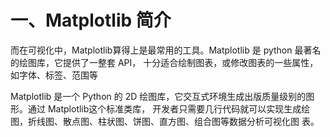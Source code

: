 # 一、Matplotlib 简介

而在可视化中，Matplotlib算得上是最常用的工具。Matplotlib 是 python 最著名的绘图库，它提供了一整套 API， 十分适合绘制图表，或修改图表的一些属性，如字体、标签、范围等

Matplotlib 是一个 Python 的 2D 绘图库，它交互式环境生成出版质量级别的图形。通过 Matplotlib这个标准类库， 开发者只需要几行代码就可以实现生成绘图，折线图、散点图、柱状图、饼图、直方图、组合图等数据分析可视化图 表。